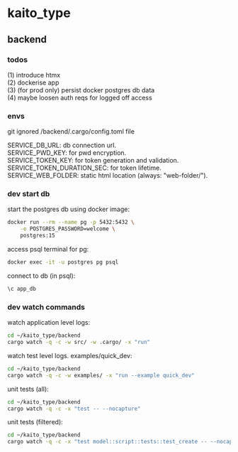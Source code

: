 # kaito_type

## backend

### todos

(1) introduce htmx <br /> (2) dockerise app <br /> (3) (for prod only) persist
docker postgres db data <br /> (4) maybe loosen auth reqs for logged off access

### envs

git ignored /backend/.cargo/config.toml file

SERVICE_DB_URL: db connection url. <br /> SERVICE_PWD_KEY: for pwd encryption.
<br /> SERVICE_TOKEN_KEY: for token generation and validation. <br />
SERVICE_TOKEN_DURATION_SEC: for token lifetime. <br /> SERVICE_WEB_FOLDER:
static html location (always: "web-folder/").

### dev start db

start the postgres db using docker image:

```bash
docker run --rm --name pg -p 5432:5432 \
    -e POSTGRES_PASSWORD=welcome \
    postgres:15
```

access psql terminal for pg:

```bash
docker exec -it -u postgres pg psql
```

connect to db (in psql):

```bash
\c app_db
```

### dev watch commands

watch application level logs:

```bash
cd ~/kaito_type/backend
cargo watch -q -c -w src/ -w .cargo/ -x "run"
```

watch test level logs. examples/quick_dev:

```bash
cd ~/kaito_type/backend
cargo watch -q -c -w examples/ -x "run --example quick_dev"
```

unit tests (all):

```bash
cd ~/kaito_type/backend
cargo watch -q -c -x "test -- --nocapture"
```

unit tests (filtered):

```bash
cd ~/kaito_type/backend
cargo watch -q -c -x "test model::script::tests::test_create -- --nocapture"
```
